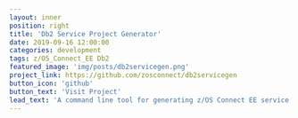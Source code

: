 ```yaml
---
layout: inner
position: right
title: 'Db2 Service Project Generator'
date: 2019-09-16 12:00:00
categories: development
tags: z/OS_Connect_EE Db2
featured_image: 'img/posts/db2servicegen.png'
project_link: https://github.com/zosconnect/db2servicegen
button_icon: 'github'
button_text: 'Visit Project'
lead_text: 'A command line tool for generating z/OS Connect EE service projects for Db2 Restful Services'
---
```

